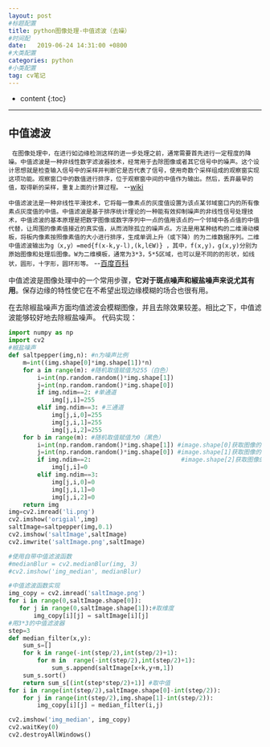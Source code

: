 ```yaml
---
layout: post
#标题配置
title: python图像处理-中值滤波（去噪）
#时间配
date:   2019-06-24 14:31:00 +0800
#大类配置
categories: python
#小类配置
tag: cv笔记
---
```


* content
{:toc}
---

## 中值滤波

` 在图像处理中，在进行如边缘检测这样的进一步处理之前，通常需要首先进行一定程度的降噪。中值滤波是一种非线性数字滤波器技术，经常用于去除图像或者其它信号中的噪声。这个设计思想就是检查输入信号中的采样并判断它是否代表了信号，使用奇数个采样组成的观察窗实现这项功能。观察窗口中的数值进行排序，位于观察窗中间的中值作为输出。然后，丢弃最早的值，取得新的采样，重复上面的计算过程。`
--[wiki](https://zh.wikipedia.org/wiki/%E4%B8%AD%E5%80%BC%E6%BB%A4%E6%B3%A2%E5%99%A8)

`中值滤波法是一种非线性平滑技术，它将每一像素点的灰度值设置为该点某邻域窗口内的所有像素点灰度值的中值。中值滤波是基于排序统计理论的一种能有效抑制噪声的非线性信号处理技术，中值滤波的基本原理是把数字图像或数字序列中一点的值用该点的一个邻域中各点值的中值代替，让周围的像素值接近的真实值，从而消除孤立的噪声点。方法是用某种结构的二维滑动模板，将板内像素按照像素值的大小进行排序，生成单调上升（或下降）的为二维数据序列。二维中值滤波输出为g（x,y）=med{f(x-k,y-l),(k,l∈W)} ，其中，f(x,y)，g(x,y)分别为原始图像和处理后图像。W为二维模板，通常为3*3，5*5区域，也可以是不同的的形状，如线状，圆形，十字形，圆环形等。`
--[百度百科](https://baike.baidu.com/item/%E4%B8%AD%E5%80%BC%E6%BB%A4%E6%B3%A2)

中值滤波是图像处理中的一个常用步骤，**它对于斑点噪声和椒盐噪声来说尤其有用**。保存边缘的特性使它在不希望出现边缘模糊的场合也很有用。

在去除椒盐噪声方面均值滤波会模糊图像，并且去除效果较差。相比之下，中值滤波能够较好地去除椒盐噪声。
代码实现：
```python
import numpy as np
import cv2
#椒盐噪声
def saltpepper(img,n): #n为噪声比例
    m=int((img.shape[0]*img.shape[1])*n)
    for a in range(m): #随机取值赋值为255（白色）
        i=int(np.random.random()*img.shape[1])
        j=int(np.random.random()*img.shape[0])
        if img.ndim==2: #单通道
            img[j,i]=255
        elif img.ndim==3: #三通道
            img[j,i,0]=255
            img[j,i,1]=255
            img[j,i,2]=255
    for b in range(m): #随机取值赋值为0（黑色）
        i=int(np.random.random()*img.shape[1]) #image.shape[0]获取图像的高度
        j=int(np.random.random()*img.shape[0]) #image.shape[1]获取图像的宽度
        if img.ndim==2:                         #image.shape[2]获取图像的通道数
            img[j,i]=0
        elif img.ndim==3:
            img[j,i,0]=0
            img[j,i,1]=0
            img[j,i,2]=0
    return img
img=cv2.imread('li.png')
cv2.imshow('origial',img)
saltImage=saltpepper(img,0.1)
cv2.imshow('saltImage',saltImage)
cv2.imwrite('saltImage.png',saltImage)

#使用自带中值滤波函数
#medianBlur = cv2.medianBlur(img, 3)
#cv2.imshow('img_median', medianBlur)

#中值滤波函数实现
img_copy = cv2.imread('saltImage.png')
for i in range(0,saltImage.shape[0]):
   for j in range(0,saltImage.shape[1]):#取维度
       img_copy[i][j] = saltImage[i][j]
#用3*3的中值滤波器
step=3
def median_filter(x,y):
    sum_s=[]
    for k in range(-int(step/2),int(step/2)+1):
        for m in  range(-int(step/2),int(step/2)+1):
            sum_s.append(saltImage[x+k,y+m,1])
    sum_s.sort()
    return sum_s[(int(step*step/2)+1)] #取中值
for i in range(int(step/2),saltImage.shape[0]-int(step/2)):
    for j in range(int(step/2),img.shape[1]-int(step/2)):
        img_copy[i][j] = median_filter(i,j)

cv2.imshow('img_median', img_copy)
cv2.waitKey(0)
cv2.destroyAllWindows()
```
